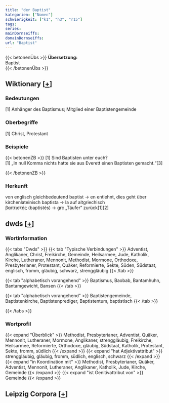 ```yaml
---
title: "der Baptist"
kategorien: ["Nomen"]
schwierigkeit: ["k1", "h3", "r15"]
tags:
series:
mainDornseiffs:
domainDornseiffs:
url: "Baptist"
---
```


{{< betonenÜbs >}}
**Übersetzung:**  
Baptist  
{{< /betonenÜbs >}}

## Wiktionary [[+](https://de.wiktionary.org/wiki/Baptist)]

### Bedeutungen
[1] Anhänger des Baptismus; Mitglied einer Baptistengemeinde  

### Oberbegriffe
[1] Christ, Protestant  

### Beispiele
{{< betonenZB >}}
[1] Sind Baptisten unter euch?  
[1] „In null Komma nichts hatte sie aus Everett einen Baptisten gemacht.“[3]  

{{< /betonenZB >}}
### Herkunft
von englisch gleichbedeutend baptist → en entlehnt, dies geht über kirchenlateinisch baptista → la auf altgriechisch βαπτιστής (baptistés) → grc „Täufer“ zurück[1][2]  



## dwds [[+](https://www.dwds.de/wb/Baptist)]

### Wortinformation
{{< tabs "Dwds" >}}
{{< tab "Typische Verbindungen" >}}
Adventist, Anglikaner, Christ, Freikirche, Gemeinde, Heilsarmee, Jude, Katholik, Kirche, Lutheraner, Mennonit, Methodist, Mormone, Orthodoxe, Presbyterianer, Protestant, Quäker, Reformierte, Sekte, Süden, Südstaat, englisch, fromm, gläubig, schwarz, strenggläubig
{{< /tab >}}

{{< tab "alphabetisch vorangehend" >}}
Baptismus, Baobab, Bantamhuhn, Bantamgewicht, Bansen
{{< /tab >}}

{{< tab "alphabetisch vorangehend" >}}
Baptistengemeinde, Baptistenkirche, Baptistenprediger, Baptistentum, baptistisch
{{< /tab >}}

{{< /tabs >}}

### Wortprofil
{{< expand "Überblick" >}} Methodist, Presbyterianer, Adventist, Quäker, Mennonit, Lutheraner, Mormone, Anglikaner, strenggläubig, Freikirche, Heilsarmee, Reformierte, Orthodoxe, gläubig, Südstaat, Katholik, Protestant, Sekte, fromm, südlich {{< /expand >}}
{{< expand "hat Adjektivattribut" >}} strenggläubig, gläubig, fromm, südlich, englisch, schwarz {{< /expand >}}
{{< expand "in Koordination mit" >}} Methodist, Presbyterianer, Quäker, Adventist, Mennonit, Lutheraner, Anglikaner, Katholik, Jude, Kirche, Gemeinde {{< /expand >}}
{{< expand "ist Genitivattribut von" >}} Gemeinde {{< /expand >}}

## Leipzig Corpora [[+](https://corpora.uni-leipzig.de/en/res?word=Baptist&corpusId=deu_newscrawl-public_2018)]

